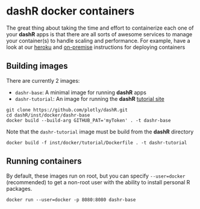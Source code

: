 # dashR docker containers

The great thing about taking the time and effort to containerize each one of your **dashR** apps is that there are all sorts of awesome services to manage your container(s) to handle scaling and performance. For example, have a look at our [heroku](../heroku) and [on-premise](../on-prem) instructions for deploying containers

## Building images

There are currently 2 images: 

* `dashr-base`: A minimal image for running **dashR** apps
* `dashr-tutorial`: An image for running the **dashR** [tutorial site](https://dashr-tutorial.herokuapp.com/)

```shell
git clone https://github.com/plotly/dashR.git
cd dashR/inst/docker/dashr-base
docker build --build-arg GITHUB_PAT='myToken' . -t dashr-base
```

Note that the `dashr-tutorial` image must be build from the **dashR** directory

```shell
docker build -f inst/docker/tutorial/Dockerfile . -t dashr-tutorial
```

## Running containers

By default, these images run on root, but you can specify `--user=docker` (recommended) to get a non-root user with the ability to install personal R packages.

```shell
docker run --user=docker -p 8080:8080 dashr-base
```
